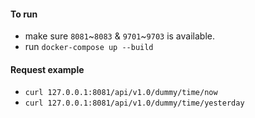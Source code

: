 #### To run
- make sure `8081`~`8083` & `9701`~`9703` is available.
- run `docker-compose up --build`

#### Request example
- `curl 127.0.0.1:8081/api/v1.0/dummy/time/now`
- `curl 127.0.0.1:8081/api/v1.0/dummy/time/yesterday`
